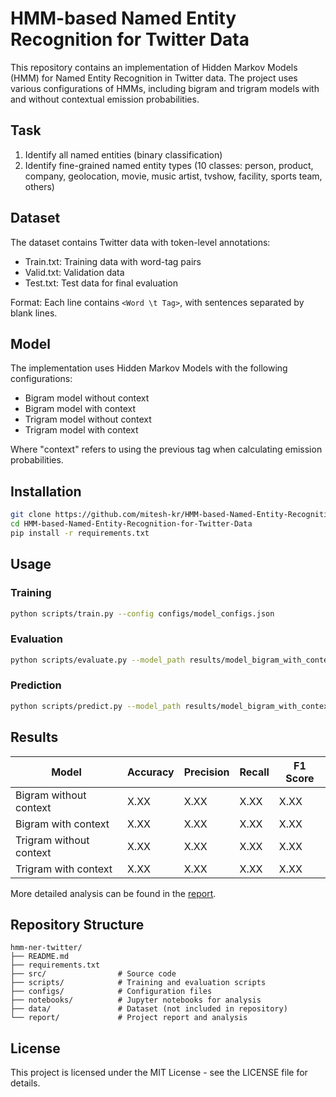 # HMM-based Named Entity Recognition for Twitter Data

This repository contains an implementation of Hidden Markov Models (HMM) for Named Entity Recognition in Twitter data. The project uses various configurations of HMMs, including bigram and trigram models with and without contextual emission probabilities.

## Task

1. Identify all named entities (binary classification)
2. Identify fine-grained named entity types (10 classes: person, product, company, geolocation, movie, music artist, tvshow, facility, sports team, others)

## Dataset

The dataset contains Twitter data with token-level annotations:
- Train.txt: Training data with word-tag pairs
- Valid.txt: Validation data
- Test.txt: Test data for final evaluation

Format: Each line contains `<Word \t Tag>`, with sentences separated by blank lines.

## Model

The implementation uses Hidden Markov Models with the following configurations:
- Bigram model without context
- Bigram model with context
- Trigram model without context
- Trigram model with context

Where "context" refers to using the previous tag when calculating emission probabilities.

## Installation

```bash
git clone https://github.com/mitesh-kr/HMM-based-Named-Entity-Recognition-for-Twitter-Data.git
cd HMM-based-Named-Entity-Recognition-for-Twitter-Data
pip install -r requirements.txt
```

## Usage

### Training

```bash
python scripts/train.py --config configs/model_configs.json
```

### Evaluation

```bash
python scripts/evaluate.py --model_path results/model_bigram_with_context.pkl --test_file data/test.txt
```

### Prediction

```bash
python scripts/predict.py --model_path results/model_bigram_with_context.pkl --input_file data/test.txt --output_file results/predictions.txt
```

## Results

| Model | Accuracy | Precision | Recall | F1 Score |
|-------|----------|-----------|--------|----------|
| Bigram without context | X.XX | X.XX | X.XX | X.XX |
| Bigram with context | X.XX | X.XX | X.XX | X.XX |
| Trigram without context | X.XX | X.XX | X.XX | X.XX |
| Trigram with context | X.XX | X.XX | X.XX | X.XX |

More detailed analysis can be found in the [report](report/NER_HMM_Report.md).

## Repository Structure

```
hmm-ner-twitter/
├── README.md
├── requirements.txt
├── src/                # Source code
├── scripts/            # Training and evaluation scripts
├── configs/            # Configuration files
├── notebooks/          # Jupyter notebooks for analysis
├── data/               # Dataset (not included in repository)
└── report/             # Project report and analysis
```

## License

This project is licensed under the MIT License - see the LICENSE file for details.
